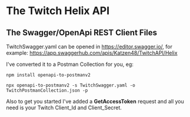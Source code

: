 # The Twitch Helix API 

## The Swagger/OpenApi REST Client Files

TwitchSwagger.yaml can be opened in https://editor.swagger.io/, for example:
https://app.swaggerhub.com/apis/Katzen48/TwitchAPI/Helix

I've converted it to a Postman Collection for you, eg:

    npm install openapi-to-postmanv2 

    npx openapi-to-postmanv2 -s TwitchSwagger.yaml -o TwitchPostmanCollection.json -p


Also to get you started I've added a **GetAccessToken** request and all you need is your Twitch Client_Id and Client_Secret.